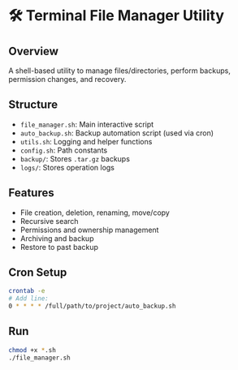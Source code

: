 # 🛠️ Terminal File Manager Utility

## Overview
A shell-based utility to manage files/directories, perform backups, permission changes, and recovery.

## Structure
- `file_manager.sh`: Main interactive script
- `auto_backup.sh`: Backup automation script (used via cron)
- `utils.sh`: Logging and helper functions
- `config.sh`: Path constants
- `backup/`: Stores `.tar.gz` backups
- `logs/`: Stores operation logs

## Features
- File creation, deletion, renaming, move/copy
- Recursive search
- Permissions and ownership management
- Archiving and backup
- Restore to past backup

## Cron Setup
```bash
crontab -e
# Add line:
0 * * * * /full/path/to/project/auto_backup.sh
```

## Run
```bash
chmod +x *.sh
./file_manager.sh
